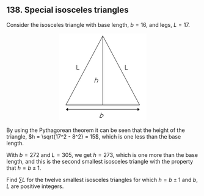 ## 138. Special isosceles triangles

Consider the isosceles triangle with base length, $b = 16$, and legs, $L = 17$.

<p align="center">
  <img
    src="./p138.png"
    alt=""
  >
</p>

By using the Pythagorean theorem it can be seen that the height of the triangle, $h = \sqrt{17^2 - 8^2} = 15$, which is one less than the base length.

With $b = 272$ and $L = 305$, we get $h = 273$, which is one more than the base length, and this is the second smallest isosceles triangle with the property that $h = b \pm 1$.

Find $\sum{L}$ for the twelve smallest isosceles triangles for which $h = b \pm 1$ and $b$, $L$ are positive integers.

